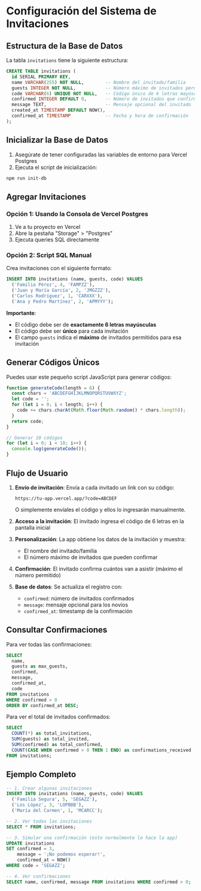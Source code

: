 # Configuración del Sistema de Invitaciones

## Estructura de la Base de Datos

La tabla `invitations` tiene la siguiente estructura:

```sql
CREATE TABLE invitations (
  id SERIAL PRIMARY KEY,
  name VARCHAR(255) NOT NULL,        -- Nombre del invitado/familia
  guests INTEGER NOT NULL,           -- Número máximo de invitados permitidos
  code VARCHAR(6) UNIQUE NOT NULL,   -- Código único de 6 letras mayúsculas
  confirmed INTEGER DEFAULT 0,       -- Número de invitados que confirmaron
  message TEXT,                      -- Mensaje opcional del invitado
  created_at TIMESTAMP DEFAULT NOW(),
  confirmed_at TIMESTAMP             -- Fecha y hora de confirmación
);
```

## Inicializar la Base de Datos

1. Asegúrate de tener configuradas las variables de entorno para Vercel Postgres
2. Ejecuta el script de inicialización:

```bash
npm run init-db
```

## Agregar Invitaciones

### Opción 1: Usando la Consola de Vercel Postgres

1. Ve a tu proyecto en Vercel
2. Abre la pestaña "Storage" > "Postgres"
3. Ejecuta queries SQL directamente

### Opción 2: Script SQL Manual

Crea invitaciones con el siguiente formato:

```sql
INSERT INTO invitations (name, guests, code) VALUES
  ('Familia Pérez', 4, 'FAMPZZ'),
  ('Juan y María García', 2, 'JMGZZZ'),
  ('Carlos Rodríguez', 1, 'CARXXX'),
  ('Ana y Pedro Martínez', 2, 'APMYYY');
```

**Importante**: 
- El código debe ser de **exactamente 6 letras mayúsculas**
- El código debe ser **único** para cada invitación
- El campo `guests` indica el **máximo** de invitados permitidos para esa invitación

## Generar Códigos Únicos

Puedes usar este pequeño script JavaScript para generar códigos:

```javascript
function generateCode(length = 6) {
  const chars = 'ABCDEFGHIJKLMNOPQRSTUVWXYZ';
  let code = '';
  for (let i = 0; i < length; i++) {
    code += chars.charAt(Math.floor(Math.random() * chars.length));
  }
  return code;
}

// Generar 10 códigos
for (let i = 0; i < 10; i++) {
  console.log(generateCode());
}
```

## Flujo de Usuario

1. **Envío de invitación**: Envía a cada invitado un link con su código:
   ```
   https://tu-app.vercel.app/?code=ABCDEF
   ```
   O simplemente envíales el código y ellos lo ingresarán manualmente.

2. **Acceso a la invitación**: El invitado ingresa el código de 6 letras en la pantalla inicial

3. **Personalización**: La app obtiene los datos de la invitación y muestra:
   - El nombre del invitado/familia
   - El número máximo de invitados que pueden confirmar

4. **Confirmación**: El invitado confirma cuántos van a asistir (máximo el número permitido)

5. **Base de datos**: Se actualiza el registro con:
   - `confirmed`: número de invitados confirmados
   - `message`: mensaje opcional para los novios
   - `confirmed_at`: timestamp de la confirmación

## Consultar Confirmaciones

Para ver todas las confirmaciones:

```sql
SELECT 
  name,
  guests as max_guests,
  confirmed,
  message,
  confirmed_at,
  code
FROM invitations
WHERE confirmed > 0
ORDER BY confirmed_at DESC;
```

Para ver el total de invitados confirmados:

```sql
SELECT 
  COUNT(*) as total_invitations,
  SUM(guests) as total_invited,
  SUM(confirmed) as total_confirmed,
  COUNT(CASE WHEN confirmed > 0 THEN 1 END) as confirmations_received
FROM invitations;
```

## Ejemplo Completo

```sql
-- 1. Crear algunas invitaciones
INSERT INTO invitations (name, guests, code) VALUES
  ('Familia Segura', 5, 'SEGAZZ'),
  ('Los López', 3, 'LOPBBB'),
  ('María del Carmen', 1, 'MCARCC');

-- 2. Ver todas las invitaciones
SELECT * FROM invitations;

-- 3. Simular una confirmación (esto normalmente lo hace la app)
UPDATE invitations 
SET confirmed = 3, 
    message = '¡No podemos esperar!',
    confirmed_at = NOW()
WHERE code = 'SEGAZZ';

-- 4. Ver confirmaciones
SELECT name, confirmed, message FROM invitations WHERE confirmed > 0;
```

